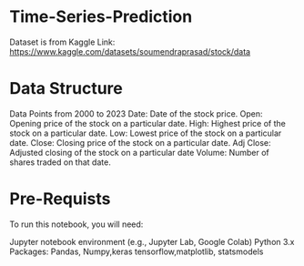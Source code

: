 # Time-Series-Prediction

Dataset is from Kaggle Link: https://www.kaggle.com/datasets/soumendraprasad/stock/data

# Data Structure
Data Points from 2000 to 2023 
Date: Date of the stock price.
Open: Opening price of the stock on a particular date. 
High: Highest price of the stock on a particular date. 
Low: Lowest price of the stock on a particular date. 
Close: Closing price of the stock on a particular date. 
Adj Close: Adjusted closing of the stock on a particular date Volume: Number of shares traded on that date.


# Pre-Requists
To run this notebook, you will need:

Jupyter notebook environment (e.g., Jupyter Lab, Google Colab) Python 3.x
Packages: Pandas, Numpy,keras tensorflow,matplotlib, statsmodels


